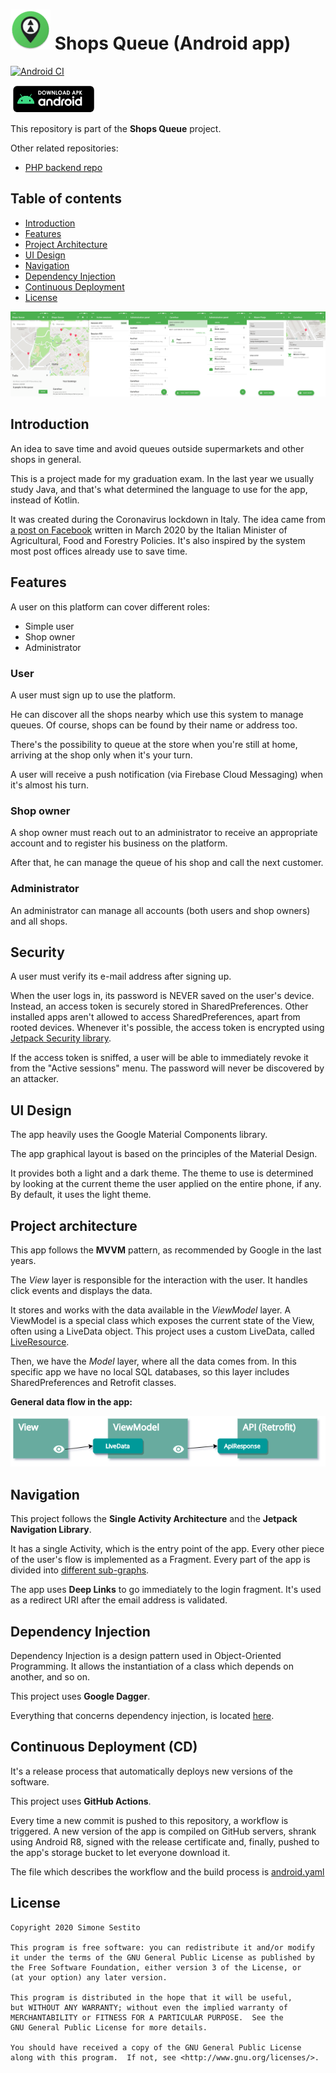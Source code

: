 # ![App logo](https://github.com/simonesestito/shops-queue-android/blob/master/.github/app_logo.png?raw=true) Shops Queue (Android app)

[![Android CI](https://github.com/simonesestito/shops-queue-android/workflows/Android%20CI/badge.svg)](https://github.com/simonesestito/shops-queue-android/actions?query=workflow%3A%22Android+CI%22)

[![Download latest APK](https://github.com/simonesestito/shops-queue-android/blob/master/.github/badge.png?raw=true)](https://firebasestorage.googleapis.com/v0/b/shops-queue.appspot.com/o/app.apk?alt=media)

This repository is part of the **Shops Queue** project.

Other related repositories:
- [PHP backend repo](https://github.com/simonesestito/shops-queue-php)

## Table of contents

- [Introduction](#introduction)
- [Features](#features)
- [Project Architecture](#arch)
- [UI Design](#ui)
- [Navigation](#navigation)
- [Dependency Injection](#di)
- [Continuous Deployment](#cd)
- [License](#license)

![Screenshots](https://raw.githubusercontent.com/simonesestito/shops-queue-android/master/.github/screenshots.png)

<a name="introduction"></a>
## Introduction

An idea to save time and avoid queues outside supermarkets and other shops in general.

This is a project made for my graduation exam.
In the last year we usually study Java, and that's what determined the language to use for the app, instead of Kotlin.

It was created during the Coronavirus lockdown in Italy. The idea came from [a post on Facebook](https://m.facebook.com/story.php?story_fbid=2814783488643375&id=310949775693438) written in March 2020 by the Italian Minister of Agricultural, Food and Forestry Policies. It's also inspired by the system most post offices already use to save time.

<a name="features"></a>
## Features

A user on this platform can cover different roles:
- Simple user
- Shop owner
- Administrator

### User

A user must sign up to use the platform.

He can discover all the shops nearby which use this system to manage queues. Of course, shops can be found by their name or address too.

There's the possibility to queue at the store when you're still at home, arriving at the shop only when it's your turn.

A user will receive a push notification (via Firebase Cloud Messaging) when it's almost his turn.

### Shop owner

A shop owner must reach out to an administrator to receive an appropriate account and to register his business on the platform.

After that, he can manage the queue of his shop and call the next customer.

### Administrator

An administrator can manage all accounts (both users and shop owners) and all shops.

<a name="security"></a>
## Security

A user must verify its e-mail address after signing up.

When the user logs in, its password is NEVER saved on the user's device. Instead, an access token is securely stored in SharedPreferences. Other installed apps aren't allowed to access SharedPreferences, apart from rooted devices. Whenever it's possible, the access token is encrypted using [Jetpack Security library](https://developer.android.com/topic/security/data).

If the access token is sniffed, a user will be able to immediately revoke it from the "Active sessions" menu. The password will never be discovered by an attacker.

<a name="ui"></a>
## UI Design

The app heavily uses the Google Material Components library.

The app graphical layout is based on the principles of the Material Design.

It provides both a light and a dark theme. The theme to use is determined by looking at the current theme the user applied on the entire phone, if any.
By default, it uses the light theme.

<a name="arch"></a>
## Project architecture

This app follows the **MVVM** pattern, as recommended by Google in the last years.

The *View* layer is responsible for the interaction with the user. It handles click events and displays the data.

It stores and works with the data available in the *ViewModel* layer. A ViewModel is a special class which exposes the current state of the View, often using a LiveData object.
This project uses a custom LiveData, called [LiveResource](https://github.com/simonesestito/shops-queue-android/blob/master/app/src/main/java/com/simonesestito/shopsqueue/util/livedata/LiveResource.java).

Then, we have the *Model* layer, where all the data comes from. In this specific app we have no local SQL databases, so this layer includes SharedPreferences and Retrofit classes.

**General data flow in the app:**

![App data flow](https://github.com/simonesestito/shops-queue-android/blob/master/.github/mvvm_data_flow.png?raw=true)

<a name="navigation"></a>
## Navigation

This project follows the **Single Activity Architecture** and the **Jetpack Navigation Library**.

It has a single Activity, which is the entry point of the app. Every other piece of the user's flow is implemented as a Fragment.
Every part of the app is divided into [different sub-graphs](https://github.com/simonesestito/shops-queue-android/tree/master/app/src/main/res/navigation).

The app uses **Deep Links** to go immediately to the login fragment. It's used as a redirect URI after the email address is validated.

<a name="di"></a>
## Dependency Injection

Dependency Injection is a design pattern used in Object-Oriented Programming. It allows the instantiation of a class which depends on another, and so on.

This project uses **Google Dagger**.

Everything that concerns dependency injection, is located [here](https://github.com/simonesestito/shops-queue-android/tree/master/app/src/main/java/com/simonesestito/shopsqueue/di).

<a name="cd"></a>
## Continuous Deployment (CD)

It's a release process that automatically deploys new versions of the software.

This project uses **GitHub Actions**.

Every time a new commit is pushed to this repository, a workflow is triggered.
A new version of the app is compiled on GitHub servers, shrank using Android R8, signed with the release certificate and, finally, pushed to the app's storage bucket to let everyone download it.

The file which describes the workflow and the build process is [android.yaml](https://github.com/simonesestito/shops-queue-android/blob/master/.github/workflows/android.yml)

<a name="license"></a>
## License

    Copyright 2020 Simone Sestito
    
    This program is free software: you can redistribute it and/or modify
    it under the terms of the GNU General Public License as published by
    the Free Software Foundation, either version 3 of the License, or
    (at your option) any later version.

    This program is distributed in the hope that it will be useful,
    but WITHOUT ANY WARRANTY; without even the implied warranty of
    MERCHANTABILITY or FITNESS FOR A PARTICULAR PURPOSE.  See the
    GNU General Public License for more details.

    You should have received a copy of the GNU General Public License
    along with this program.  If not, see <http://www.gnu.org/licenses/>.
